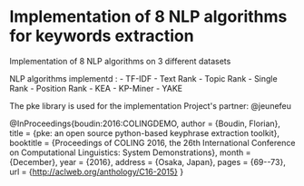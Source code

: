 # Implementation of 8 NLP algorithms for keywords extraction
 Implementation of 8 NLP algorithms on 3 different datasets

NLP algorithms implementd :
			     - TF-IDF
			     - Text Rank
			     - Topic Rank
			     - Single Rank
			     - Position Rank
			     - KEA
			     - KP-Miner
			     - YAKE
			     
The pke library is used for the implementation
Project's partner: @jeunefeu

@InProceedings{boudin:2016:COLINGDEMO,
  author    = {Boudin, Florian},
  title     = {pke: an open source python-based keyphrase extraction toolkit},
  booktitle = {Proceedings of COLING 2016, the 26th International Conference on Computational Linguistics: System Demonstrations},
  month     = {December},
  year      = {2016},
  address   = {Osaka, Japan},
  pages     = {69--73},
  url       = {http://aclweb.org/anthology/C16-2015}
}
